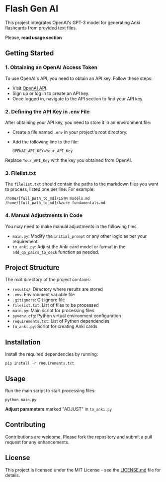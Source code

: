 
# Flash Gen AI
This project integrates OpenAI's GPT-3 model for generating Anki flashcards from provided text files.

Please, **read usage section**

## Getting Started

### 1. Obtaining an OpenAI Access Token

To use OpenAI's API, you need to obtain an API key. Follow these steps:

- Visit [OpenAI API](https://beta.openai.com/signup/).
- Sign up or log in to create an API key.
- Once logged in, navigate to the API section to find your API key.

### 2. Defining the API Key in .env File

After obtaining your API key, you need to store it in an environment file:

- Create a file named `.env` in your project's root directory.
- Add the following line to the file:
  
  ```
  OPENAI_API_KEY=Your_API_Key
  ```

Replace `Your_API_Key` with the key you obtained from OpenAI.

### 3. Filelist.txt

The `filelist.txt` should contain the paths to the markdown files you want to process, listed one per line. For example:

```
/home/[full_path_to_md]/LSTM models.md
/home/[full_path_to_md]/Azure fundamentals.md
```

### 4. Manual Adjustments in Code

You may need to make manual adjustments in the following files:

- `main.py`: Modify the `initial_prompt` or any other logic as per your requirement.
- `to_anki.py`: Adjust the Anki card model or format in the `add_qa_pairs_to_deck` function as needed.

## Project Structure

The root directory of the project contains:

- `results/`: Directory where results are stored
- `.env`: Environment variable file
- `.gitignore`: Git ignore file
- `filelist.txt`: List of files to be processed
- `main.py`: Main script for processing files
- `pyvenv.cfg`: Python virtual environment configuration
- `requirements.txt`: List of Python dependencies
- `to_anki.py`: Script for creating Anki cards

## Installation

Install the required dependencies by running:

```
pip install -r requirements.txt
```

## Usage

Run the main script to start processing files:

```
python main.py
```

**Adjust parameters** marked "ADJUST" in `to_anki.py`
## Contributing

Contributions are welcome. Please fork the repository and submit a pull request for any enhancements.

## License

This project is licensed under the MIT License - see the [LICENSE.md](LICENSE.md) file for details.
